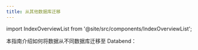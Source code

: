 ```yaml
---
title: 从其他数据库迁移
---
```

import IndexOverviewList from '@site/src/components/IndexOverviewList';

本指南介绍如何将数据从不同数据库迁移至 Databend：

<IndexOverviewList />
